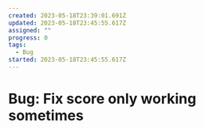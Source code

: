 ```yaml
---
created: 2023-05-18T23:39:01.691Z
updated: 2023-05-18T23:45:55.617Z
assigned: ""
progress: 0
tags:
  - Bug
started: 2023-05-18T23:45:55.617Z
---
```


# Bug: Fix score only working sometimes
